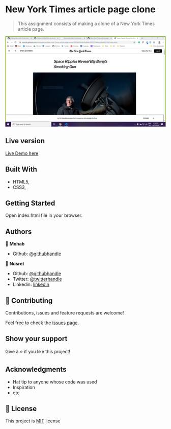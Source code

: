 # New York Times article page clone

> This assignment consists of making a clone of a New York Times article page.

![](/screenshot.PNG)

## Live version

[Live Demo here](https://rawcdn.githack.com/mohapakram/New-York-Times-article-page-clone/395344766da26a064c300333744dce36a94557db/index.html)

## Built With

- HTML5,
- CSS3,

## Getting Started

Open index.html file in your browser.

## Authors

👤 **Mohab**

- Github: [@githubhandle](https://github.com/mohabakram)

👤 **Nusret**

- Github: [@githubhandle](https://github.com/nusretbutunay)
- Twitter: [@twitterhandle](https://twitter.com/nusretbutunay)
- Linkedin: [linkedin](https://linkedin.com/in/nusretbutunay)

## 🤝 Contributing

Contributions, issues and feature requests are welcome!

Feel free to check the [issues page](issues/).

## Show your support

Give a ⭐️ if you like this project!

## Acknowledgments

- Hat tip to anyone whose code was used
- Inspiration
- etc

## 📝 License

This project is [MIT](lic.url) license

